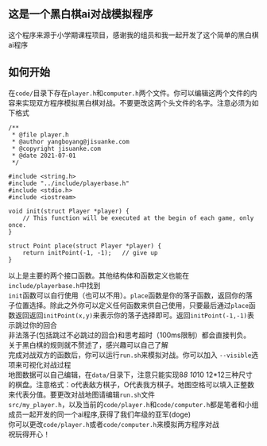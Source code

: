 ## 这是一个黑白棋ai对战模拟程序
这个程序来源于小学期课程项目，感谢我的组员和我一起开发了这个简单的黑白棋ai程序<br>
## 如何开始
在`code/`目录下存在`player.h`和`computer.h`两个文件。你可以编辑这两个文件的内容来实现双方程序模拟黑白棋对战。不要更改这两个头文件的名字。注意必须为如下格式<br>
```
/**
 * @file player.h
 * @author yangboyang@jisuanke.com
 * @copyright jisuanke.com
 * @date 2021-07-01
 */

#include <string.h>
#include "../include/playerbase.h"
#include <stdio.h>
#include <iostream>

void init(struct Player *player) {
	// This function will be executed at the begin of each game, only once.
}

struct Point place(struct Player *player) {
	return initPoint(-1, -1);   // give up
}
```
以上是主要的两个接口函数。其他结构体和函数定义也能在`include/playerbase.h`中找到<br>`init`函数可以自行使用（也可以不用）。`place`函数是你的落子函数，返回你的落子位置选择。除此之外你可以定义任何函数来供自己使用，只要最后通过`place`函数返回返回`initPoint(x,y)`来表示你的落子选择即可。返回`initPoint(-1,-1)`表示跳过你的回合<br>非法落子(包括跳过不必跳过的回合)和思考超时（100ms限制）都会直接判负。<br>关于黑白棋的规则就不赘述了，感兴趣可以自己了解<br>
完成对战双方的函数后，你可以运行`run.sh`来模拟对战。你可以加入 `--visible`选项来可视化对战过程<br>
地图数据可以自己编辑，在`data/`目录下，注意只能实现8*8 10*10 12*12三种尺寸的棋盘。注意格式：o代表敌方棋子，O代表我方棋子。地图空格可以填入正整数来代表分值。要更改对战地图请编辑`run.sh`文件<br>
`src/my_player.h`，以及当前的`code/player.h`和`code/computer.h`都是笔者和小组成员一起开发的同一个ai程序,获得了我们年级的亚军(doge)<br>你可以更改`code/player.h`或者`code/computer.h`来模拟两方程序对战<br>
祝玩得开心！
